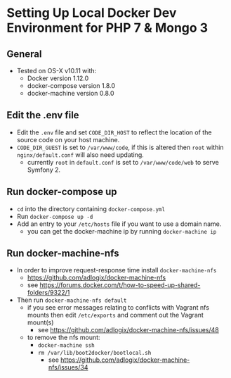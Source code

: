# Setting Up Local Docker Dev Environment for PHP 7 & Mongo 3

## General
* Tested on OS-X v10.11 with:
    * Docker version 1.12.0
    * docker-compose version 1.8.0
    * docker-machine version 0.8.0 

## Edit the .env file
* Edit the `.env` file and set `CODE_DIR_HOST` to reflect the location of the source code on your host machine.
* `CODE_DIR_GUEST` is set to `/var/www/code`, if this is altered then `root` within `nginx/default.conf` will also need updating.
    * currently `root` in `default.conf` is set to `/var/www/code/web` to serve Symfony 2.
     
## Run docker-compose up
* `cd` into the directory containing `docker-compose.yml`
* Run `docker-compose up -d`
* Add an entry to your `/etc/hosts` file if you want to use a domain name.
    * you can get the docker-machine ip by running `docker-machine ip`

## Run docker-machine-nfs
* In order to improve request-response time install `docker-machine-nfs`
    * https://github.com/adlogix/docker-machine-nfs
    * see https://forums.docker.com/t/how-to-speed-up-shared-folders/9322/1
* Then run `docker-machine-nfs default`
    * if you see error messages relating to conflicts with Vagrant nfs mounts then edit `/etc/exports` and comment out the Vagrant mount(s)
        * see https://github.com/adlogix/docker-machine-nfs/issues/48  
    * to remove the nfs mount:
        * `docker-machine ssh`
        * `rm /var/lib/boot2docker/bootlocal.sh`
            * see https://github.com/adlogix/docker-machine-nfs/issues/34      
    